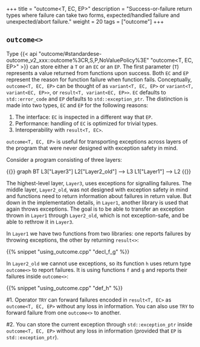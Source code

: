 +++
title = "outcome<T, EC, EP>"
description = "Success-or-failure return types where failure can take two forms, expected/handled failure and unexpected/abort failure."
weight = 20
tags = ["outcome"]
+++

## `outcome<>`

Type {{< api "outcome/#standardese-outcome_v2_xxx::outcome%3CR,S,P,NoValuePolicy%3E" "outcome<T, EC, EP>" >}} can store either a `T` or an `EC` or an `EP`.
The first parameter (`T`) represents a value returned from functions upon success.
Both `EC` and `EP` represent the reason for function failure when function fails.
Conceptually, `outcome<T, EC, EP>` can be thought of as `variant<T, EC, EP>` or `variant<T, variant<EC, EP>>`, or `result<T, variant<EC, EP>>`.
`EC` defaults to `std::error_code` and `EP` defaults to `std::exception_ptr`. The distinction is made into two types, `EC` and `EP` for the following reasons:

1. The interface: `EC` is inspected in a different way that `EP`.
2. Performance: handling of `EC` is optimized for trivial types.
3. Interoperability with `result<T, EC>`.


`outcome<T, EC, EP>` is useful for transporting exceptions across layers of the program that were never designed with exception safety in mind.

Consider a program consisting of three layers:

{{<mermaid>}}
graph BT
    L3["Layer3"]
    L2["Layer2_old"] --> L3
    L1["Layer1"] --> L2
{{</mermaid>}}
  
The highest-level layer, `Layer3`, uses exceptions for signalling failures. The middle layer, `Layer2_old`,
was not designed with exception safety in mind and functions need to return information about failures in return value.
But down in the implementation details, in `Layer1`, another library is used that again throws exceptions. The goal is
to be able to transfer an exception thrown in `Layer1` through `Layer2_old`, which is not exception-safe,
and be able to rethrow it in `Layer3`.

In `Layer1` we have two functions from two libraries: one reports failures by throwing exceptions, the other by returning `result<>`:

{{% snippet "using_outcome.cpp" "decl_f_g" %}}  

In `Layer2_old` we cannot use exceptions, so its function `h` uses return type `outcome<>` to report failures. It is using functions `f` and `g` and reports their failures inside `outcome<>`:

{{% snippet "using_outcome.cpp" "def_h" %}} 

#1. Operator `TRY` can forward failures encoded in `result<T, EC>` as `outcome<T, EC, EP>` without any loss in information. You can also use `TRY` to forward failure from one `outcome<>` to another. 

#2. You can store the current exception through `std::exception_ptr` inside `outcome<T, EC, EP>` without any loss in information
    (provided that `EP` is `std::exception_ptr`).